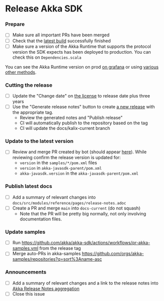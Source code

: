 # Release Akka SDK 

### Prepare

- [ ] Make sure all important PRs have been merged
- [ ] Check that the [latest build](https://github.com/akka/akka-sdk/actions?query=branch%3Amain) successfully finished
- [ ] Make sure a version of the Akka Runtime that supports the protocol version the SDK expects has been deployed to production. You can check this on `Dependencies.scala`

You can see the Akka Runtime version on prod [on grafana](https://grafana.sre.kalix.io/d/b30d0d8e-3894-4fbf-9627-9cb6088949ee/prod-kalix-metrics?orgId=1) or using [various other methods](https://github.com/lightbend/kalix/wiki/Versioning-and-how-to-determine-what-version-is-running).

### Cutting the release 

- [ ] Update the "Change date" on [the license](../blob/main/LICENSE#L9) to release date plus three years
- [ ] Use the "Generate release notes" button to create [a new release](https://github.com/akka/akka-sdk/releases/new) with the appropriate tag.
    - Review the generated notes and "Publish release"
    - CI will automatically publish to the repository based on the tag
    - CI will update the docs/kalix-current branch

### Update to the latest version
 
- [ ] Review and merge PR created by bot (should appear [here](https://github.com/akka/akka-sdk/pulls?q=is%3Apr+is%3Aopen+auto+pr+)). While reviewing confirm the release version is updated for:
    - `version` in the `samples/*/pom.xml` files
    - `version` in `akka-javasdk-parent/pom.xml`
    - `akka-javasdk.version` in the `akka-javasdk-parent/pom.xml`

### Publish latest docs
- [ ] Add a summary of relevant changes into `docs/src/modules/reference/pages/release-notes.adoc`
- [ ] Create a PR and merge `main` into `docs-current` (do not squash)
    - Note that the PR will be pretty big normally, not only involving documentation files.

### Update samples
- [ ] Run https://github.com/akka/akka-sdk/actions/workflows/pr-akka-samples.yml from the release tag 
- [ ] Merge auto-PRs in akka-samples https://github.com/orgs/akka-samples/repositories?q=sort%3Aname-asc
 
### Announcements

- [ ] Add a summary of relevant changes and a link to the release notes into [Akka Release Notes aggregation](https://docs.google.com/document/d/1Q0yWZssJHhF9oOKMW1yHq-QCyXJ-Ej8DeNuim4_QN6w/edit?usp=sharing)
- [ ] Close this issue
